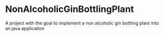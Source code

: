 # NonAlcoholicGinBottlingPlant
A project with the goal to implement a non alcoholic gin bottling plant into an java application
